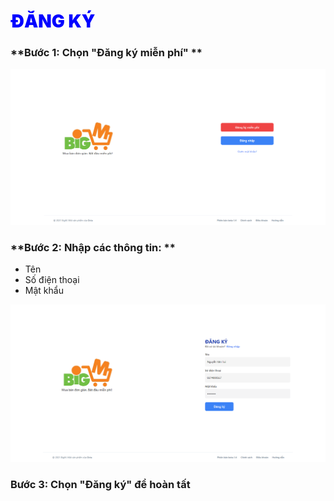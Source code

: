 # <span style= "color: blue; font-weight:900;"> ĐĂNG KÝ </span>

### **Bước 1: Chọn "Đăng ký miễn phí" **

![](../images/Auth/home.png)

### **Bước 2: Nhập các thông tin: **

- Tên
- Số điện thoại
- Mật khẩu 

![](../images/Auth/register.png)

### **Bước 3: Chọn "Đăng ký" để hoàn tất**